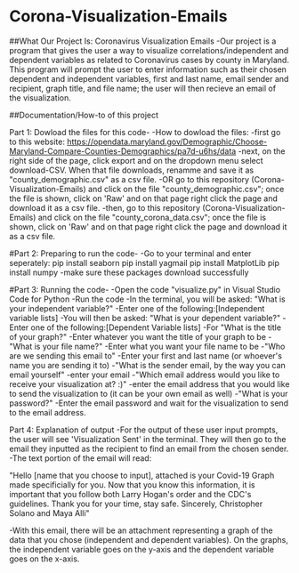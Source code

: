 # Corona-Visualization-Emails
##What Our Project Is: Coronavirus Visualization Emails 
-Our project is a program that gives the user a way to visualize correlations/independent and dependent variables as related to Coronavirus cases by county in Maryland. This program will prompt the user to enter information such as their chosen dependent and independent variables, first and last name, email sender and recipient, graph title, and file name; the user will then recieve an email of the visualization. 

##Documentation/How-to of this project 

Part 1: Dowload the files for this code-
-How to dowload the files:
  -first go to this website: https://opendata.maryland.gov/Demographic/Choose-Maryland-Compare-Counties-Demographics/pa7d-u6hs/data
  -next, on the right side of the page, click export and on the dropdown menu select download-CSV. When that file downloads, renamme and save it as "county_demographic.csv" as a csv file.
  -OR go to this repository (Corona-Visualization-Emails) and click on the file "county_demographic.csv"; once the file is shown, click on 'Raw' and on that page right click the page and download it as a csv file.
  -then, go to this repository (Corona-Visualization-Emails) and click on the file "county_corona_data.csv"; once the file is shown, click on 'Raw' and on that page right click the page and download it as a csv file. 
 
#Part 2: Preparing to run the code-
-Go to your terminal and enter seperately:
pip install seaborn
pip install yagmail
pip install MatplotLib 
pip install numpy
  -make sure these packages download successfully 

#Part 3: Running the code-
-Open the code "visualize.py" in Visual Studio Code for Python 
-Run the code 
-In the terminal, you will be asked: "What is your independent variable?"
  -Enter one of the following:[Independent variable lists]
-You will then be asked: "What is your dependent variable?"
  -Enter one of the following:[Dependent Variable lists]
-For "What is the title of your graph?"
  -Enter whatever you want the title of your graph to be
-"What is your file name?"
  -Enter what you want your file name to be
-"Who are we sending this email to"
  -Enter your first and last name (or whoever's name you are sending it to)
-"What is the sender email, by the way you can email yourself"
  -enter your email
-"Which email address would you like to receive your visualization at? :)"
  -enter the email address that you would like to send the visualization to (it can be your own email as well)
-"What is your password?"
  -Enter the email password and wait for the visualization to send to the email address. 

 Part 4: Explanation of output
 -For the output of these user input prompts, the user will see 'Visualization Sent' in the terminal. They will then go to the email they inputted as the recipient to find an email from the chosen sender.
 -The text portion of the email will read:
 
"Hello [name that you choose to input], attached is your Covid-19 Graph made specificially for you. Now that you know this information, it is important that you follow both Larry Hogan's order and the CDC's guidelines.
Thank you for your time, stay safe.
Sincerely,
Christopher Solano and Maya Alli"

-With this email, there will be an attachment representing a graph of the data that you chose (independent and dependent variables). On the graphs, the independent variable goes on the y-axis and the dependent variable goes on the x-axis. 



  
